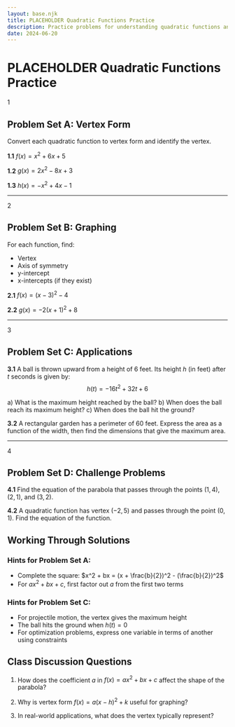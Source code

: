 ```yaml
---
layout: base.njk
title: PLACEHOLDER Quadratic Functions Practice
description: Practice problems for understanding quadratic functions and their properties
date: 2024-06-20
---
```


# PLACEHOLDER Quadratic Functions Practice

<span class="exercise-number">1</span>

## Problem Set A: Vertex Form

Convert each quadratic function to vertex form and identify the vertex.

**1.1** $f(x) = x^2 + 6x + 5$

**1.2** $g(x) = 2x^2 - 8x + 3$

**1.3** $h(x) = -x^2 + 4x - 1$

---

<span class="exercise-number">2</span>

## Problem Set B: Graphing

For each function, find:
- Vertex
- Axis of symmetry
- y-intercept
- x-intercepts (if they exist)

**2.1** $f(x) = (x - 3)^2 - 4$

**2.2** $g(x) = -2(x + 1)^2 + 8$

---

<span class="exercise-number">3</span>

## Problem Set C: Applications

**3.1** A ball is thrown upward from a height of 6 feet. Its height $h$ (in feet) after $t$ seconds is given by:
$$h(t) = -16t^2 + 32t + 6$$

a) What is the maximum height reached by the ball?
b) When does the ball reach its maximum height?
c) When does the ball hit the ground?

**3.2** A rectangular garden has a perimeter of 60 feet. Express the area as a function of the width, then find the dimensions that give the maximum area.

---

<span class="exercise-number">4</span>

## Problem Set D: Challenge Problems

**4.1** Find the equation of the parabola that passes through the points $(1, 4)$, $(2, 1)$, and $(3, 2)$.

**4.2** A quadratic function has vertex $(-2, 5)$ and passes through the point $(0, 1)$. Find the equation of the function.

## Working Through Solutions

### Hints for Problem Set A:
- Complete the square: $x^2 + bx = (x + \frac{b}{2})^2 - (\frac{b}{2})^2$
- For $ax^2 + bx + c$, first factor out $a$ from the first two terms

### Hints for Problem Set C:
- For projectile motion, the vertex gives the maximum height
- The ball hits the ground when $h(t) = 0$
- For optimization problems, express one variable in terms of another using constraints

## Class Discussion Questions

1. How does the coefficient $a$ in $f(x) = ax^2 + bx + c$ affect the shape of the parabola?

2. Why is vertex form $f(x) = a(x - h)^2 + k$ useful for graphing?

3. In real-world applications, what does the vertex typically represent?